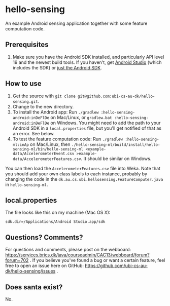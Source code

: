 # hello-sensing

An example Android sensing application together with some feature computation code.

## Prerequisites

1. Make sure you have the Android SDK installed, and particularly API level 19 and the newest build tools. If you haven't, get [Android Studio](http://developer.android.com/sdk/installing/studio.html) (which includes the SDK) or [just the Android SDK](https://developer.android.com/sdk/index.html).

## How to use

1. Get the source with `git clone git@github.com:ubi-cs-au-dk/hello-sensing.git`.
2. Change to the new directory.
3. To install the Android app: Run `./gradlew :hello-sensing-android:inDeFlDe` on Mac/Linux, or `gradlew.bat :hello-sensing-android:inDeFlDe` on Windows. You might need to add the path to your Android SDK in a `local.properties` file, but you'll get notified of that as an error. See below.
4. To test the feature computation code: Run `./gradlew :hello-sensing-ml:inAp` on Mac/Linux, then `./hello-sensing-ml/build/install/hello-sensing-ml/bin/hello-sensing-ml <example-data/AccelerometerEvent.csv >example-data/AccelerometerFeatures.csv`. It should be similar on Windows.

You can then load the `AccelerometerFeatures.csv` file into Weka. Note that you should add your own class labels to each instance, probably by changing the code in the `dk.au.cs.ubi.hellosensing.FeatureComputer.java` in `hello-sensing-ml`.

## local.properties

The file looks like this on my machine (Mac OS X):

    sdk.dir=/Applications/Android Studio.app/sdk

## Questions? Comments?

For questions and comments, please post on the webboard: https://services.brics.dk/java/courseadmin/CAC13/webboard/forum?forum=702 . If you believe you've found a bug or want a certain feature, feel free to open an issue here on GitHub: https://github.com/ubi-cs-au-dk/hello-sensing/issues .

## Does santa exist?

No.
